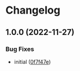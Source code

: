 # Changelog

## 1.0.0 (2022-11-27)


### Bug Fixes

* initial ([0f7f47e](https://github.com/artmizu/analytics-nuxt-2/commit/0f7f47ec6eb245028aab4055206eb9724c68ae05))
